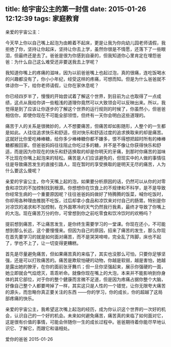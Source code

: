 title: 给宇宙公主的第一封信
date: 2015-01-26 12:12:39
tags: 家庭教育
---
亲爱的宇宙公主：

今天早上你以自己嘴上起泡为由赖着不起床，更是让我为你向幼儿园老师请假，我拒绝了你，坚持让你起床，坚持让你去上学，虽然你很是不情愿，还落下了一些眼泪，但最终还是去了。爸爸是很为你感到自豪的，但我知道你心里肯定在埋怨爸爸：为什么自己这么难受还非要送我去上学呢？

我知道你嘴上的疼痛的滋味，因为以前爸爸嘴上也起过泡，真的很痛，连吃饭喝水的兴趣都没有了，你小小年纪，经受这样的疼痛，可想而知。但是为什么爸爸就不体谅你一下，给你老师请假，让你在家休息呢？

你已经四岁半了，慢慢的开始尝试着了解这个世界，到目前为止也取得了一点成绩，这点从我给你讲一些粗浅的道理你竟然可以大致领会可以反映出来。所以，我觉得是到了应该让你逐步的了解这个世界的运行规则的时候了，你虽然小，但爸爸相信你，即使你现在不可能全部领悟，但终有一天你会明白这些道理的。

痛苦于人的关系是很微妙的，人不想要痛苦，但痛苦却如影随形，人整个的一生都是如此。人往往追求快乐和舒适，但对快乐和舒适过度的追求换取来的却是痛苦。这就好比你爱吃棒棒糖，给你多少棒棒糖你都不嫌多，恨不得想把超时所有的棒棒糖都搬回家。但爸爸妈妈往往阻止你吃过多的糖，并不是不像让你获得快乐和舒适，而是因为你现在的快乐和舒适换取的却是你明天的牙痛，到那时你痛苦的滋味不比现在你嘴上起泡来的轻松。痛苦是人们应该避免的，但现实中的人做的事情往往是导致痛苦发生的直接引路人，现在暂时的享受换取的是明天无尽的痛苦，人为什么要这么傻呢？

亲爱的宇宙公主，你今天嘴上起的泡，如果要分析原因的话，仍然可以从你的对零食和凉饮的不加控制找到根源。你想想你在饮食上的不规律和不科学，是不是导致你经常生病的一个重要原因呢？往往爸爸妈妈做好了特腾腾的饭菜，喊你吃饭时，你却用各种理由推脱不吃饭，过后却拿小食品和凉饮来对付自己的肠胃。特别是你对凉饮的渴求和不加控制，在外面寒冷的天气仍然我行我素，最终才导致了你嘴上的大泡。现在痛苦万分的你，可曾想到你之前吃零食和饮冷饮时的欢畅吗？

提前想到痛苦，不让痛苦发生，是你终生需要学习的一堂课。你现在还小，不可能想到那么长远，这个要慢慢来。但因为自己的原因，招来了痛苦的发生，那么你现在首先要学习的就是如何面对痛苦，而不是哭哭啼啼，完全乱了阵脚，床也不起了，学也不上了，让一切变得更糟糕。

首先是尽量避免痛苦，但如果痛苦真的来临了，其实也没那么可怕，只要你足够坚强，还是可以打败痛苦的。痛苦是欺软怕硬的动物，你越是软弱，越是害怕，她越是露出她的獠牙，在你的面前张牙舞爪；但一旦你坚强起来，展示你强硬的一面，她立即就会气焰熄灭，乖乖听命。就像你现在嘴上的大泡，本来并不能影响到你身体的其它部位，对于你的整个健康而言微不足道，但是因为疼痛占据你整个大脑，好像自己整个人都要垮掉了一样，其实这只是人性的一个错觉，让你无限夸大痛苦的源头，而忽略你真正要关注的东西 ——你的学习，你的成长，你的超越了这局部疼痛的快乐。

亲爱的宇宙公主，我希望这次嘴上起泡的经历，成为你认识这个世界的一次好的机会，认识自己的一个好的机会。未来如何避免痛苦，痛苦真的来临了如何面对它，这是很有价值的事情，可能会伴随你一生的成长过程中。爸爸期待着你能尽早地认识它、了解它，而跟它和谐相处。

爱你的爸爸
2015-01-26
